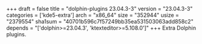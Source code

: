 +++
draft = false
title = "dolphin-plugins 23.04.3-3"
version = "23.04.3-3"
categories = ['kde5-extra']
arch = "x86_64"
size = "352944"
usize = "2379554"
sha1sum = "40701b596c7f57249bb35ea531503063add858c2"
depends = "['dolphin>=23.04.3', 'ktexteditor>=5.108.0']"
+++
Extra Dolphin plugins.